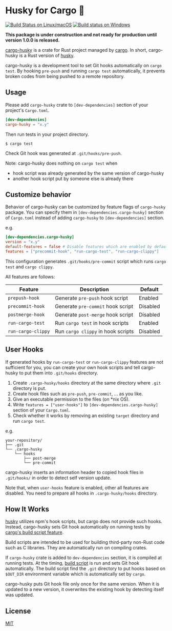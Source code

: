 Husky for Cargo :dog:
=====================
[![Build Status on Linux/macOS][travis-ci badge]][travis-ci]
[![Build status on Windows][appveyor badge]][appveyor]

**This package is under construction and not ready for production until version 1.0.0 is released.**

[cargo-husky][] is a crate for Rust project managed by [cargo][]. In short, cargo-husky is a Rust
version of [husky][].

cargo-husky is a development tool to set Git hooks automatically on `cargo test`. By hooking `pre-push`
and running `cargo test` automatically, it prevents broken codes from being pushed to a remote
repository.


## Usage

Please add `cargo-husky` crate to `[dev-dependencies]` section of your project's `Cargo.toml`.

```toml
[dev-dependencies]
cargo-husky = "x.y"
```

Then run tests in your project directory.

```
$ cargo test
```

Check Git hook was generated at `.git/hooks/pre-push`.

Note: cargo-husky does nothing on `cargo test` when
- hook script was already generated by the same version of cargo-husky
- another hook script put by someone else is already there


## Customize behavior

Behavior of cargo-husky can be customized by feature flags of `cargo-husky` package.
You can specify them in `[dev-dependencies.cargo-husky]` section of `Cargo.toml` instead of adding
`cargo-husky` to `[dev-dependencies]` section.

e.g.

```toml
[dev-dependencies.cargo-husky]
version = "x.y"
default-features = false # Disable features which are enabled by default
features = ["precommit-hook", "run-cargo-test", "run-cargo-clippy"]
```

This configuration generates `.git/hooks/pre-commit` script which runs `cargo test` and `cargo clippy`.

All features are follows:

| Feature            | Description                        | Default  |
|--------------------|------------------------------------|----------|
| `prepush-hook`     | Generate `pre-push` hook script    | Enabled  |
| `precommit-hook`   | Generate `pre-commit` hook script  | Disabled |
| `postmerge-hook`   | Generate `post-merge` hook script  | Disabled |
| `run-cargo-test`   | Run `cargo test` in hook scripts   | Enabled  |
| `run-cargo-clippy` | Run `cargo clippy` in hook scripts | Disabled |


## User Hooks

If generated hooks by `run-cargo-test` or `run-cargo-clippy` features are not sufficient for you,
you can create your own hook scripts and tell cargo-husky to put them into `.git/hooks` directory.

1. Create `.cargo-husky/hooks` directory at the same directory where `.git` directory is put.
2. Create hook files such as `pre-push`, `pre-commit`, ... as you like.
3. Give an executable permission to the files (on \*nix OS).
4. Write `features = ["user-hooks"]` to `[dev-dependencies.cargo-husky]` section of your `Cargo.toml`.
5. Check whether it works by removing an existing `target` directory and run `cargo test`.

e.g.

```
your-repository/
├── .git
└── .cargo-husky
    └── hooks
        ├── post-merge
        └── pre-commit
```

cargo-husky inserts an information header to copied hook files in `.git/hooks/` in order to detect
self version update.

Note that, when `user-hooks` feature is enabled, other all features are disabled. You need to prepare
all hooks in `.cargo-husky/hooks` directory.


## How It Works

[husky][] utilizes npm's hook scripts, but cargo does not provide such hooks.
Instead, cargo-husky sets Git hook automatically on running tests by [cargo's build script feature][build scripts].

Build scripts are intended to be used for building third-party non-Rust code such as C libraries.
They are automatically run on compiling crates.

If `cargo-husky` crate is added to `dev-dependencies` section, it is compiled at running tests.
At the timing, [build script](./build.rs) is run and sets Git hook automatically.
The build script find the `.git` directory to put hooks based on `$OUT_DIR` environment variable
which is automatically set by `cargo`.

cargo-husky puts Git hook file only once for the same version. When it is updated to a new version,
it overwrites the existing hook by detecting itself was updated.


## License

[MIT](./LICENSE.txt)

[cargo-husky]: https://crates.io/crates/cargo-husky
[cargo]: https://github.com/rust-lang/cargo
[husky]: https://github.com/typicode/husky
[build scripts]: https://doc.rust-lang.org/cargo/reference/build-scripts.html
[travis-ci badge]: https://travis-ci.org/rhysd/cargo-husky.svg?branch=master
[travis-ci]: https://travis-ci.org/rhysd/cargo-husky
[appveyor badge]: https://ci.appveyor.com/api/projects/status/whby8hq44tf9bob4/branch/master?svg=true
[appveyor]: https://ci.appveyor.com/project/rhysd/cargo-husky/branch/master
